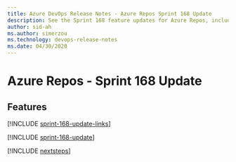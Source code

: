 ```yaml
---
title: Azure DevOps Release Notes - Azure Repos Sprint 168 Update
description: See the Sprint 168 feature updates for Azure Repos, including next steps.
author: sid-ah
ms.author: simerzou
ms.technology: devops-release-notes
ms.date: 04/30/2020
---
```


# Azure Repos - Sprint 168 Update

## Features

[!INCLUDE [sprint-168-update-links](../includes/repos/sprint-168-update-links.md)]

[!INCLUDE [sprint-168-update](../includes/repos/sprint-168-update.md)]

[!INCLUDE [nextsteps](../includes/nextsteps.md)]
